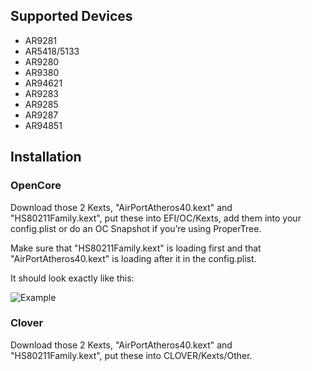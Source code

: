## Supported Devices

- AR9281
- AR5418/5133
- AR9280 
- AR9380
- AR94621
- AR9283
- AR9285
- AR9287
- AR94851

## Installation
### OpenCore
Download those 2 Kexts, "AirPortAtheros40.kext" and "HS80211Family.kext", put these into EFI/OC/Kexts, add them into your config.plist or do an OC Snapshot if you’re using ProperTree. 

Make sure that "HS80211Family.kext" is loading first and that "AirPortAtheros40.kext" is loading after it in the config.plist. 

It should look exactly like this:

![Example](https://user-images.githubusercontent.com/73723350/131271107-abe28193-fd69-4ad6-ab0c-51a306b68928.png)


### Clover 
Download those 2 Kexts, "AirPortAtheros40.kext" and "HS80211Family.kext", put these into CLOVER/Kexts/Other.
